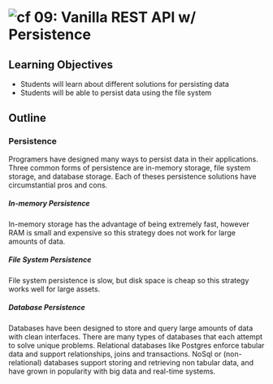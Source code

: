 ![cf](http://i.imgur.com/7v5ASc8.png) 09: Vanilla REST API w/ Persistence
===

## Learning Objectives
* Students will learn about different solutions for persisting data
* Students will be able to persist data using the file system

## Outline

### Persistence
Programers have designed many ways to persist data in their applications. Three common forms of persistence are in-memory storage, file system storage, and database storage. Each of theses persistence solutions have circumstantial pros and cons.

##### In-memory Persistence
In-memory storage has the advantage of being extremely fast, however RAM is small and expensive so this strategy does not work for large amounts of data.

##### File System Persistence
File system persistence is slow, but disk space is cheap so this strategy works well for large assets.

##### Database Persistence
Databases have been designed to store and query large amounts of data with clean interfaces. There are many types of databases that each attempt to solve unique problems. Relational databases like Postgres enforce tabular data and support relationships, joins and transactions. NoSql or (non-relational) databases support storing and retrieving non tabular data, and have grown in popularity with big data and real-time systems.
